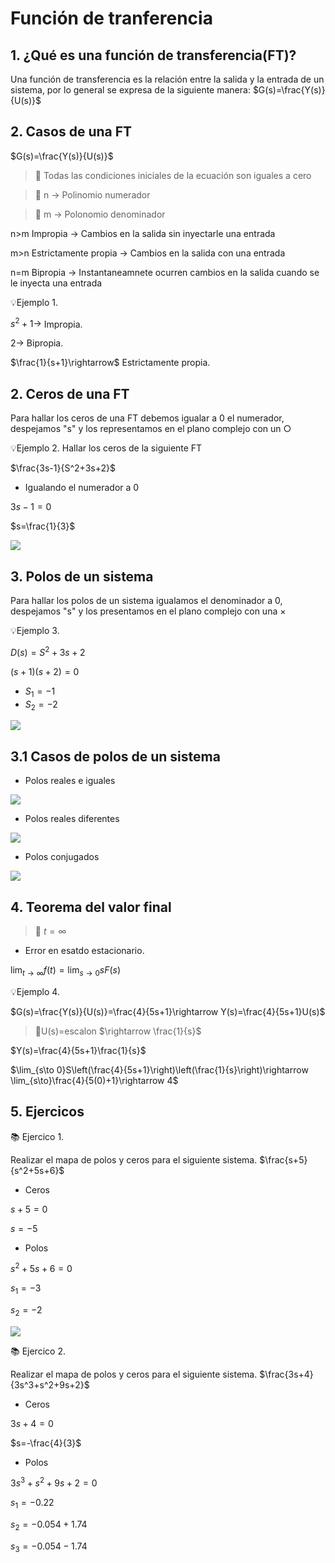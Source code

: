 # Función de tranferencia 

## 1. ¿Qué es una función de transferencia(FT)?
Una función de transferencia es la relación entre la salida y la entrada de un sistema, por lo general se expresa de la siguiente manera:
$G(s)=\frac{Y(s)}{U(s)}$

## 2. Casos de una FT
$G(s)=\frac{Y(s)}{U(s)}$

>🔑 Todas las condiciones iniciales de la ecuación son iguales a cero 

>🔑
>n
>$\longrightarrow$
>Polinomio numerador

>🔑
>m
>$\longrightarrow$
>Polonomio denominador
>

n>m Impropia $\rightarrow$ Cambios en la salida sin inyectarle una entrada 

m>n Estrictamente propia $\rightarrow$ Cambios en la salida con una entrada 

n=m Bipropia $\rightarrow$ Instantaneamnete ocurren cambios en la salida cuando se le inyecta una entrada 

💡Ejemplo 1.

$s^2+1\rightarrow$ Impropia.

$2\rightarrow$ Bipropia.

$\frac{1}{s+1}\rightarrow$ Estrictamente propia.

## 2. Ceros de una FT
Para hallar los ceros de una FT debemos igualar a 0 el numerador, despejamos  "s" y los representamos en el plano complejo con un $\bigcirc$

💡Ejemplo 2.
Hallar los ceros de la siguiente FT

$\frac{3s-1}{S^2+3s+2}$

- Igualando el numerador a 0

$3s-1=0$

$s=\frac{1}{3}$

![](https://github.com/diegavila00/Apuntes/blob/main/TP/0.png)

## 3. Polos de un sistema 
Para hallar los polos de un sistema igualamos el denominador a 0, despejamos "s" y los presentamos en el plano complejo con una $\times$

💡Ejemplo 3.

$D(s)=S^2+3s+2$

$(s+1)(s+2)=0$

- $S_1=-1$
- $S_2=-2$

![](https://github.com/diegavila00/Apuntes/blob/main/TP/p.png)

## 3.1 Casos de polos de un sistema 

- Polos reales e iguales

![](https://github.com/diegavila00/Apuntes/blob/main/TP/p1.png)

- Polos reales diferentes
  
![](https://github.com/diegavila00/Apuntes/blob/main/TP/p2.png)

- Polos conjugados

![](https://github.com/diegavila00/Apuntes/blob/main/TP/p3.png)

## 4. Teorema del valor final 

>🔑
>$t=\infty$

- Error en esatdo estacionario.

$\lim_{t\to\infty} f(t)=\lim_{s\to 0}sF(s)$

💡Ejemplo 4.

$G(s)=\frac{Y(s)}{U(s)}=\frac{4}{5s+1}\rightarrow Y(s)=\frac{4}{5s+1}U(s)$

>🔑U(s)=escalon
>$\rightarrow \frac{1}{s}$

$Y(s)=\frac{4}{5s+1}\frac{1}{s}$

$\lim_{s\to 0}S\left(\frac{4}{5s+1}\right)\left(\frac{1}{s}\right)\rightarrow \lim_{s\to}\frac{4}{5(0)+1}\rightarrow 4$

## 5. Ejercicos 

📚 Ejercico 1.

Realizar el mapa de polos y ceros para el siguiente sistema.
$\frac{s+5}{s^2+5s+6}$

- Ceros

$s+5=0$

$s=-5$

- Polos

$s^2+5s+6=0$

$s_1=-3$

$s_2=-2$

![](https://github.com/diegavila00/Apuntes/blob/main/TP/m1.png)

📚 Ejercico 2.

Realizar el mapa de polos y ceros para el siguiente sistema.
$\frac{3s+4}{3s^3+s^2+9s+2}$

- Ceros

$3s+4=0$

$s=-\frac{4}{3}$

- Polos

$3s^3+s^2+9s+2=0$

$s_1=-0.22$

$s_2=-0.054+1.74$

$s_3=-0.054-1.74$

![]()


